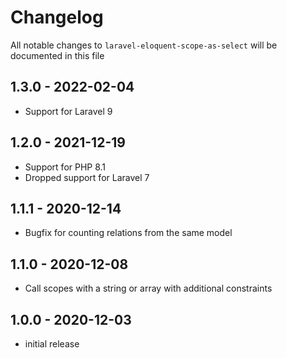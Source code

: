 # Changelog

All notable changes to `laravel-eloquent-scope-as-select` will be documented in this file

## 1.3.0 - 2022-02-04

- Support for Laravel 9

## 1.2.0 - 2021-12-19

- Support for PHP 8.1
- Dropped support for Laravel 7

## 1.1.1 - 2020-12-14

- Bugfix for counting relations from the same model

## 1.1.0 - 2020-12-08

- Call scopes with a string or array with additional constraints

## 1.0.0 - 2020-12-03

- initial release
